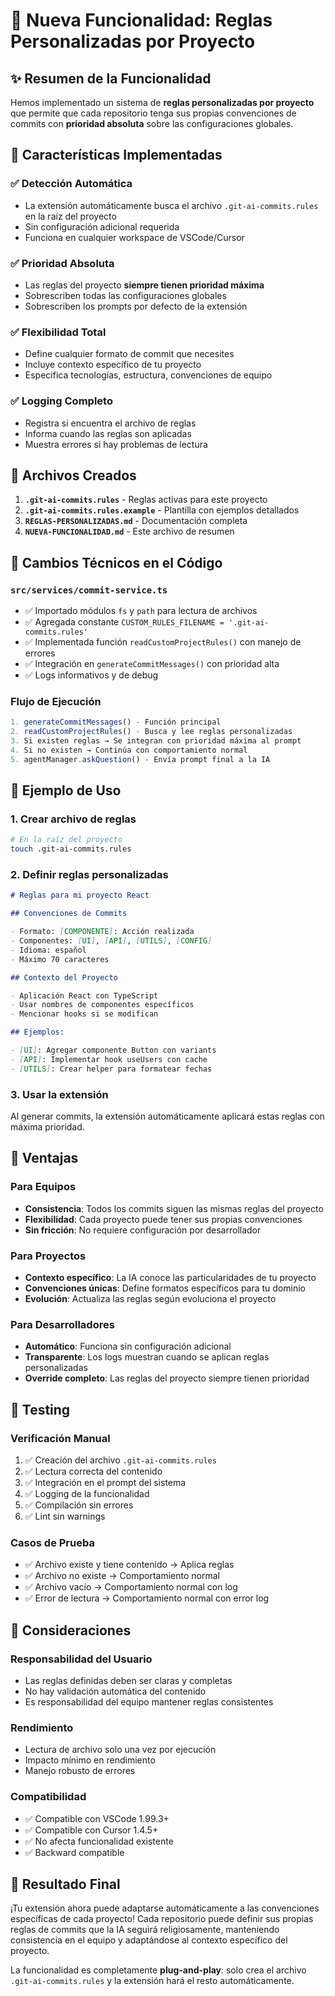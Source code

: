 # 🎉 Nueva Funcionalidad: Reglas Personalizadas por Proyecto

## ✨ Resumen de la Funcionalidad

Hemos implementado un sistema de **reglas personalizadas por proyecto** que permite que cada repositorio tenga sus propias convenciones de commits con **prioridad absoluta** sobre las configuraciones globales.

## 🚀 Características Implementadas

### ✅ Detección Automática

- La extensión automáticamente busca el archivo `.git-ai-commits.rules` en la raíz del proyecto
- Sin configuración adicional requerida
- Funciona en cualquier workspace de VSCode/Cursor

### ✅ Prioridad Absoluta

- Las reglas del proyecto **siempre tienen prioridad máxima**
- Sobrescriben todas las configuraciones globales
- Sobrescriben los prompts por defecto de la extensión

### ✅ Flexibilidad Total

- Define cualquier formato de commit que necesites
- Incluye contexto específico de tu proyecto
- Especifica tecnologías, estructura, convenciones de equipo

### ✅ Logging Completo

- Registra si encuentra el archivo de reglas
- Informa cuando las reglas son aplicadas
- Muestra errores si hay problemas de lectura

## 📁 Archivos Creados

1. **`.git-ai-commits.rules`** - Reglas activas para este proyecto
2. **`.git-ai-commits.rules.example`** - Plantilla con ejemplos detallados
3. **`REGLAS-PERSONALIZADAS.md`** - Documentación completa
4. **`NUEVA-FUNCIONALIDAD.md`** - Este archivo de resumen

## 🔧 Cambios Técnicos en el Código

### `src/services/commit-service.ts`

- ✅ Importado módulos `fs` y `path` para lectura de archivos
- ✅ Agregada constante `CUSTOM_RULES_FILENAME = '.git-ai-commits.rules'`
- ✅ Implementada función `readCustomProjectRules()` con manejo de errores
- ✅ Integración en `generateCommitMessages()` con prioridad alta
- ✅ Logs informativos y de debug

### Flujo de Ejecución

```typescript
1. generateCommitMessages() - Función principal
2. readCustomProjectRules() - Busca y lee reglas personalizadas
3. Si existen reglas → Se integran con prioridad máxima al prompt
4. Si no existen → Continúa con comportamiento normal
5. agentManager.askQuestion() - Envía prompt final a la IA
```

## 📝 Ejemplo de Uso

### 1. Crear archivo de reglas

```bash
# En la raíz del proyecto
touch .git-ai-commits.rules
```

### 2. Definir reglas personalizadas

```markdown
# Reglas para mi proyecto React

## Convenciones de Commits

- Formato: [COMPONENTE]: Acción realizada
- Componentes: [UI], [API], [UTILS], [CONFIG]
- Idioma: español
- Máximo 70 caracteres

## Contexto del Proyecto

- Aplicación React con TypeScript
- Usar nombres de componentes específicos
- Mencionar hooks si se modifican

## Ejemplos:

- [UI]: Agregar componente Button con variants
- [API]: Implementar hook useUsers con cache
- [UTILS]: Crear helper para formatear fechas
```

### 3. Usar la extensión

Al generar commits, la extensión automáticamente aplicará estas reglas con máxima prioridad.

## 🎯 Ventajas

### Para Equipos

- **Consistencia**: Todos los commits siguen las mismas reglas del proyecto
- **Flexibilidad**: Cada proyecto puede tener sus propias convenciones
- **Sin fricción**: No requiere configuración por desarrollador

### Para Proyectos

- **Contexto específico**: La IA conoce las particularidades de tu proyecto
- **Convenciones únicas**: Define formatos específicos para tu dominio
- **Evolución**: Actualiza las reglas según evoluciona el proyecto

### Para Desarrolladores

- **Automático**: Funciona sin configuración adicional
- **Transparente**: Los logs muestran cuando se aplican reglas personalizadas
- **Override completo**: Las reglas del proyecto siempre tienen prioridad

## 🧪 Testing

### Verificación Manual

1. ✅ Creación del archivo `.git-ai-commits.rules`
2. ✅ Lectura correcta del contenido
3. ✅ Integración en el prompt del sistema
4. ✅ Logging de la funcionalidad
5. ✅ Compilación sin errores
6. ✅ Lint sin warnings

### Casos de Prueba

- ✅ Archivo existe y tiene contenido → Aplica reglas
- ✅ Archivo no existe → Comportamiento normal
- ✅ Archivo vacío → Comportamiento normal con log
- ✅ Error de lectura → Comportamiento normal con error log

## 🚨 Consideraciones

### Responsabilidad del Usuario

- Las reglas definidas deben ser claras y completas
- No hay validación automática del contenido
- Es responsabilidad del equipo mantener reglas consistentes

### Rendimiento

- Lectura de archivo solo una vez por ejecución
- Impacto mínimo en rendimiento
- Manejo robusto de errores

### Compatibilidad

- ✅ Compatible con VSCode 1.99.3+
- ✅ Compatible con Cursor 1.4.5+
- ✅ No afecta funcionalidad existente
- ✅ Backward compatible

## 🎊 Resultado Final

¡Tu extensión ahora puede adaptarse automáticamente a las convenciones específicas de cada proyecto! Cada repositorio puede definir sus propias reglas de commits que la IA seguirá religiosamente, manteniendo consistencia en el equipo y adaptándose al contexto específico del proyecto.

La funcionalidad es completamente **plug-and-play**: solo crea el archivo `.git-ai-commits.rules` y la extensión hará el resto automáticamente.
